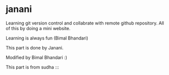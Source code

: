 # janani

Learning git version control and collabrate with remote github repository. All of this by doing a mini website.

Learning is always fun (Bimal Bhandari)

This part is done by Janani.

Modified by Bimal Bhandari :)

This part is from sudha ::: 
